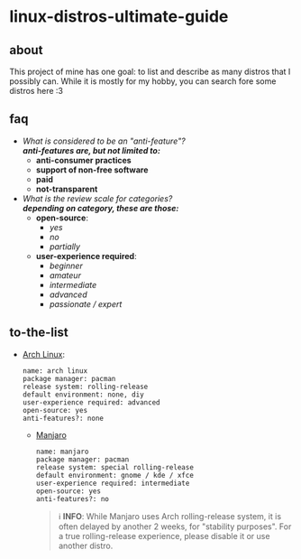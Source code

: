 # linux-distros-ultimate-guide

## about
This project of mine has one goal: to list and describe as many distros that I possibly can. While it is mostly for my hobby, you can search fore some distros here :3

## faq
- *What is considered to be an "anti-feature"?* \
***anti-features are, but not limited to:***
    - **anti-consumer practices**
    - **support of non-free software**
    - **paid**
    - **not-transparent**
- *What is the review scale for categories?* \
***depending on category, these are those:***
    - **open-source**:
        - *yes*
        - *no*
        - *partially*
    - **user-experience required**:
        - *beginner*
        - *amateur*
        - *intermediate*
        - *advanced*
        - *passionate / expert*

## to-the-list

- [Arch Linux](https://archlinux.org/):

    ```
    name: arch linux
    package manager: pacman
    release system: rolling-release
    default environment: none, diy
    user-experience required: advanced
    open-source: yes
    anti-features?: none
    ```

    - [Manjaro](https://manjaro.org)
        
        ```
        name: manjaro
        package manager: pacman
        release system: special rolling-release
        default environment: gnome / kde / xfce
        user-experience required: intermediate
        open-source: yes
        anti-features?: no
        ```
        > :information_source: **INFO**: While Manjaro uses Arch rolling-release system, it is often delayed by another 2 weeks, for "stability purposes". For a true rolling-release experience, please disable it or use another distro.
